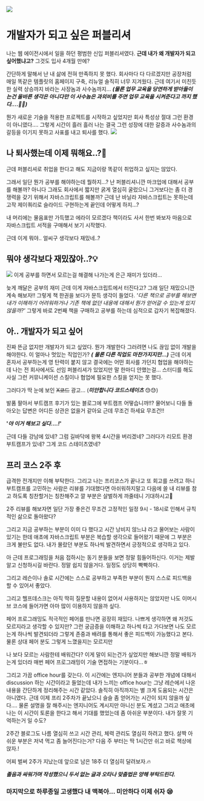 ![](https://media.vlpt.us/images/kdo0129/post/94048751-a0b4-47ac-baf1-153f985ba332/bootcamp.png)

# 개발자가 되고 싶은 퍼블리셔

나는 웹 에이전시에서 일을 하던 평범한 신입 퍼블리셔였다.
**근데 내가 왜 개발자가 되고 싶어했냐고?** 그것도 입사 4개월 만에?

간단하게 말해서 난 내 삶에 전혀 만족하지 못 했다. 회사마다 다 다르겠지만 공장처럼
매일 똑같은 템플릿의 홈페이지 구축, 리뉴얼 솔직히 너무 지겨웠다.
근데 여기서 미친듯한 실력 상승까지 바라는 사장놈과 사수놈까지...
_**(물론 업무 교육을 당연하게 받아들이는건 올바른 생각은 아니다만 이 사수놈은 과외비를 주면 업무 교육을 시켜준다고 까지 했다....🤬🤬)**_

뭔가 새로운 기술을 적용한 프로젝트를 시작하고 싶었지만 회사 특성상 절대 그런 환경이 아니였다....
그렇게 시간이 흘러 흘러 나는 결국 그런 성장에 대한 갈증과 사수놈과의 갈등을 이기지 못하고 사표를 내고 퇴사를 했다.
![](https://images.velog.io/images/kdo0129/post/d632e9ba-271c-441b-8b0e-f108dbca9c94/image.png)

## 나 퇴사했는데 이제 뭐해요..?🤔

근데 퍼블리셔로 취업을 한다고 해도 지금이랑 똑같이 취업하고 싶지는 않았다.

그래서 일단 뭔가 공부를 해야하는데 뭘하지...?
난 퍼블리셔니깐 마크업에 대해서 공부를 해볼까?
아니다 그래도 회사에서 짧지만 굵게 열심히 굴렀으니 그거보다는 좀 더 경쟁력을 갖기 위해서 자바스크립트를 해볼까?
근데 난 바닐라 자바스크립트는 못하는데 고작 제이쿼리로 슬라이드 구현하는게 끝인데 어떻게 하지...?

내 머리에는 물음표만 가득했고 에라이 모르겠다 책이라도 사서 한번 봐보자 마음으로 자바스크립트 서적을 구매해서 보기 시작했다.

근데 이게 뭐야.. 얼씨구 생각보다 재밌네..?

## 뭐야 생각보다 재밌잖아..?💡

![](https://images.velog.io/images/kdo0129/post/c8defe69-41ec-42b2-8164-4cde96708308/image.png)
이게 공부를 하면서 모르는걸 해결해 나가는게 은근 재미가 있더라...

늦게 깨달은 공부의 재미 근데 이게 자바스크립트에서 터진다고? 그래 일단 재밌으니깐 계속 해보자!!
그렇게 책 한권을 보다가 문득 생각이 들었다.
_'다른 책으로 공부를 해보면 내가 이해하기 어려워하거나 기존 책에 없던 내용에 대해서 뭔가 얻어갈 수 있는게 있지 않을까?'_
그렇게 바로 2번째 책을 구매하고 공부를 하는데 심적으로 갑자기 복잡해졌다.

## 아.. 개발자가 되고 싶어

진짜 뜬금 없지만 개발자가 되고 싶었다. 뭔가 개발한다 그러려면 나도 끊임 없이 개발을 해야한다.
이 얼마나 멋있는 직업인가? **_( 물론 다른 직업도 마찬가지지만...)_**
근데 이게 혼자서 공부하는게 영 탄력이 붙지 않고 결국에는 어떤 회사를 가던지 협업을 해야하는데 나는 전 회사에서도 선임 퍼블리셔가 있었지만 말 한마디 안했는걸...
스터디를 해도 사실 그런 커뮤니케이션 스킬이나 협업에 필요한 스킬을 얻지는 못 했다.

그러다가 딱 눈에 보인 ~~X코드~~ 광고... (_**미안합니다 코드스테이츠**_ 😓😓)

발품 팔아서 부트캠프 후기가 있는 블로그에 부트캠프 어떻습니까!!?
물어보니 다들 돌아오는 답변은 어디든 상관은 없을거 같아요 근데 무조건 하세요 무조건!!

**'_야 이거 해보고 싶다....!_'**

근데 다들 강남에 있네? 그럼 길바닥에 왕복 4시간을 버리겠네?
그러다가 리모트 환경 부트캠프가 있네? 그게 코드 스테이츠였네?

## 프리 코스 2주 후

급격한 전개지만 이해 부탁한다. 그리고 나는 프리코스가 끝나고 또 회고를 쓰려고 하니 부트캠프를 고민하는 사람은 리뷰를 기대했다면 아쉬워하지말고 다음에 쓸 내 리뷰를 참고 하도록 칭찬할거는 칭찬해주고 깔 부분은 살벌하게 까줄테니 기대하시고🥶

2주 리뷰를 해보자면 일단 가장 좋은건 무조건 고정적인 일정 9시 - 18시로 인해서 규칙적인 삶으로 돌아왔다?

그리고 지금 공부하는 부분이 이미 다 했다고 시간 낭비지 않느냐 라고 물어보는 사람이 있기는 한데 애초에 자바스크립트 부분은 복습할 생각으로 들어왔기 때문에 그 부분은 크게 불만도 없다. 내가 몰랐던 부분도 하나씩 발견하면서 긍정적으로 생각하고 있다.

아 근데 프로그래밍을 처음 접하시는 동기 분들을 보면 정말 힘들어하신다.
이거는 제발 알고 신청하시길 바란다. 정말 쉽지 않을거다. 일정도 상당히 빡빡하다.

그리고 레슨이나 솔로 시간에는 스스로 공부하고 부족한 부분이 뭔지 스스로 피드백을 할 수 있어서 좋았다.

그리고 헬프데스크는 아직 딱히 질문할 내용이 없어서 사용하지는 않았지만 나도 이머시브 코스에 들어가면 아마 많이 이용하지 않을까 싶다.

페어 프로그래밍도 적극적인 페어를 만나면 굉장히 재밌다.
나쁘게 생각하면 왜 저것도 모르지라고 생각할 수 있지만?
그런 궁금증을 이해하고 하나씩 타고 가다보면 나도 모르는게 하나씩 발견되더라
그렇게 존중과 배려를 통해서 좋은 피드백이 가능했다고 본다.
물론 상대 페어 분도 그렇게 느꼈을지는 모르지만

나 보다 모르는 사람한테 배워간다? 이게 말이 되는건가 싶었지만 해보니깐 정말 배워가는게 있더라 매번 페어 프로그래밍이 기술 면접하는 기분이다...ㅎ

그리고 가끔 office hour를 갖는다. 이 시간에는 엔지니어 분들과 공부한 개념에 대해서 discussion 하는 시간이라고 들었는데 내가 느끼는 office hour는 그냥 레슨에서 나온 내용을 간단하게 정리해주는 시간 같았다. 솔직히 아직까지는 별 크게 도움되는 시간은 아니였다. 근데 이제 프리 2주차가 끝났으니 슬슬 좀 얻어가는 시간이 되지 않을까 싶다.... 물론 설명을 잘 해주시는 엔지니어도 계시지만 아니신 분도 계셨고 그리고 애초에 나는 이 시간이 토론을 한다고 해서 기대를 했었는데 좀 아쉬운 부분이다. 내가 잘못 기억하는거 일 수도?

2주간 블로그도 나름 열심히 쓰고 시간 관리, 체력 관리도 열심히 하려고 했다.
살짝 아쉬운 부분은 저녁 먹고 좀 늘어진다는거?
다음 주 부터는 딱 1시간만 쉬고 바로 책상에 앉자.!

어찌 벌써 2주가 지났는데 앞으로 남은 18주 더 열심히 달려보자.🔥

_**졸음과 싸워가며 작성했으니 두서 없는 글과 오타나 맞춤법은 양해 부탁드린다.**_

### 마지막으로 하루종일 고생했다 내 맥북아... 미안하다 이제 쉬자 😪
